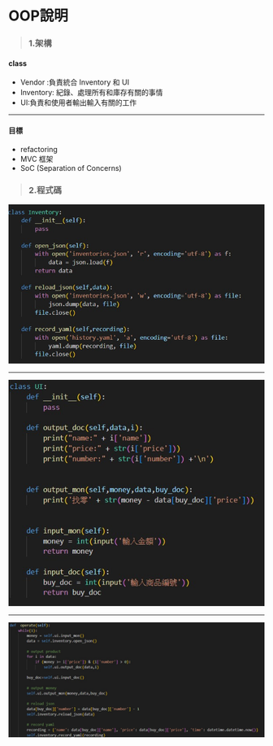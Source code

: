 # OOP說明
>### 1.架構  

####  class 
* Vendor :負責統合 Inventory 和 UI
* Inventory: 紀錄、處理所有和庫存有關的事情
* UI:負責和使用者輸出輸入有關的工作

---

#### 目標
* refactoring
* MVC 框架
* SoC (Separation of Concerns)

>### 2.程式碼
![Class Inventory](01.jpg)

---

![Class UI](02.jpg)

---

![Class Vendor](03.jpg)

